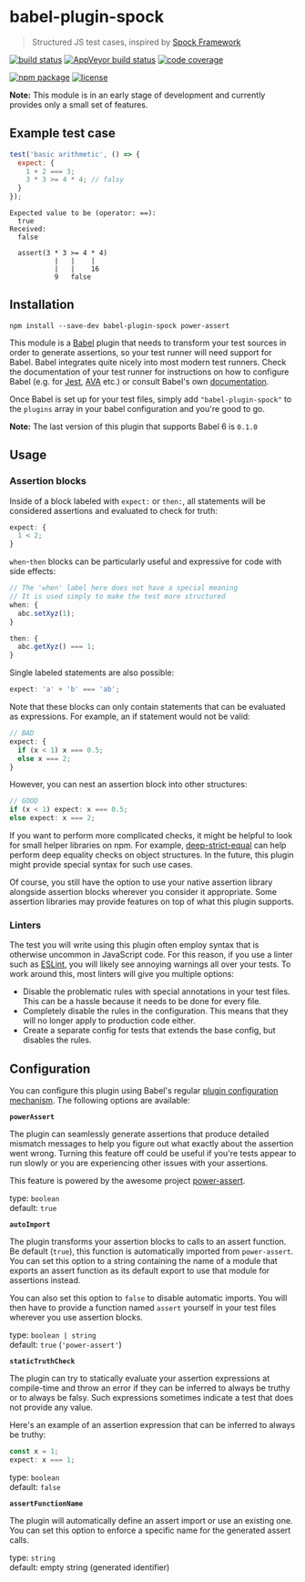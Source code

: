 # babel-plugin-spock

> Structured JS test cases, inspired by
> [Spock Framework](http://spockframework.org)

[![build status](https://img.shields.io/travis/jeysal/babel-plugin-spock/master.svg?style=flat-square)](https://travis-ci.org/jeysal/babel-plugin-spock)
[![AppVeyor build status](https://img.shields.io/appveyor/ci/jeysal/babel-plugin-spock/master.svg?style=flat-square&label=windows+build)](https://ci.appveyor.com/project/jeysal/babel-plugin-spock)
[![code coverage](https://img.shields.io/codecov/c/github/jeysal/babel-plugin-spock/master.svg?style=flat-square)](https://codecov.io/gh/jeysal/babel-plugin-spock)

[![npm package](https://img.shields.io/npm/v/babel-plugin-spock.svg?style=flat-square)](https://www.npmjs.com/package/babel-plugin-spock)
[![license](https://img.shields.io/github/license/jeysal/babel-plugin-spock.svg?style=flat-square)](https://github.com/jeysal/babel-plugin-spock/blob/master/LICENSE)

**Note:** This module is in an early stage of development and currently provides
only a small set of features.

## Example test case

```javascript
test('basic arithmetic', () => {
  expect: {
    1 + 2 === 3;
    3 * 3 >= 4 * 4; // falsy
  }
});
```

```
Expected value to be (operator: ==):
  true
Received:
  false

  assert(3 * 3 >= 4 * 4)
           |   |    |
           |   |    16
           9   false
```

## Installation

    npm install --save-dev babel-plugin-spock power-assert

This module is a [Babel](https://babeljs.io/) plugin that needs to transform
your test sources in order to generate assertions, so your test runner will need
support for Babel. Babel integrates quite nicely into most modern test runners.
Check the documentation of your test runner for instructions on how to configure
Babel (e.g. for
[Jest](https://facebook.github.io/jest/docs/en/getting-started.html#using-babel),
[AVA](https://github.com/avajs/ava/blob/master/docs/recipes/babel.md) etc.) or consult Babel's own
[documentation](http://babeljs.io/docs/setup/).

Once Babel is set up for your test files, simply add `"babel-plugin-spock"` to
the `plugins` array in your babel configuration and you're good to go.

**Note:** The last version of this plugin that supports Babel 6 is `0.1.0`

## Usage

### Assertion blocks

Inside of a block labeled with `expect:` or `then:`, all statements will be
considered assertions and evaluated to check for truth:

```javascript
expect: {
  1 < 2;
}
```

`when`-`then` blocks can be particularly useful and expressive for code with
side effects:

```javascript
// The 'when' label here does not have a special meaning
// It is used simply to make the test more structured
when: {
  abc.setXyz(1);
}

then: {
  abc.getXyz() === 1;
}
```

Single labeled statements are also possible:

```javascript
expect: 'a' + 'b' === 'ab';
```

Note that these blocks can only contain statements that can be evaluated as
expressions. For example, an if statement would not be valid:

```javascript
// BAD
expect: {
  if (x < 1) x === 0.5;
  else x === 2;
}
```

However, you can nest an assertion block into other structures:

```javascript
// GOOD
if (x < 1) expect: x === 0.5;
else expect: x === 2;
```

If you want to perform more complicated checks, it might be helpful to look for
small helper libraries on npm. For example,
[deep-strict-equal](https://github.com/sindresorhus/deep-strict-equal) can help
perform deep equality checks on object structures. In the future, this plugin
might provide special syntax for such use cases.

Of course, you still have the option to use your native assertion library
alongside assertion blocks wherever you consider it appropriate.
Some assertion libraries may provide features on top of what this plugin supports.

### Linters

The test you will write using this plugin often employ syntax that is otherwise
uncommon in JavaScript code. For this reason, if you use a linter such as
[ESLint](https://eslint.org/), you will likely see annoying warnings all over
your tests. To work around this, most linters will give you multiple options:

* Disable the problematic rules with special annotations in your test files.
  This can be a hassle because it needs to be done for every file.
* Completely disable the rules in the configuration. This means that they will
  no longer apply to production code either.
* Create a separate config for tests that extends the base config, but disables
  the rules.

## Configuration

You can configure this plugin using Babel's regular
[plugin configuration mechanism](https://babeljs.io/docs/plugins/#pluginpreset-options).
The following options are available:

**`powerAssert`**

The plugin can seamlessly generate assertions that produce detailed mismatch
messages to help you figure out what exactly about the assertion went wrong.
Turning this feature off could be useful if you're tests appear to run slowly or
you are experiencing other issues with your assertions.

This feature is powered by the awesome project
[power-assert](https://github.com/power-assert-js/power-assert).

type: `boolean`  
default: `true`

**`autoImport`**

The plugin transforms your assertion blocks to calls to an assert function.
Be default (`true`), this function is automatically imported from `power-assert`.
You can set this option to a string containing the name of a module
that exports an assert function as its default export
to use that module for assertions instead.

You can also set this option to `false` to disable automatic imports.
You will then have to provide a function named `assert` yourself
in your test files wherever you use assertion blocks.

type: `boolean | string`  
default: `true` (`'power-assert'`)

**`staticTruthCheck`**

The plugin can try to statically evaluate your assertion expressions at compile-time
and throw an error if they can be inferred to always be truthy or to always be falsy.
Such expressions sometimes indicate a test that does not provide any value.

Here's an example of an assertion expression that can be inferred to always be truthy:

```javascript
const x = 1;
expect: x === 1;
```

type: `boolean`  
default: `false`

**`assertFunctionName`**

The plugin will automatically define an assert import or use an existing one.
You can set this option to enforce a specific name for the generated assert calls.

type: `string`  
default: empty string (generated identifier)
